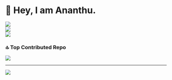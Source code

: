 # 👋 Hey, I am Ananthu.
![](https://github-readme-stats.vercel.app/api?username=spotananthu&theme=holi&hide_border=false&include_all_commits=true&count_private=true)<br/>
![](https://nirzak-streak-stats.vercel.app/?user=spotananthu&theme=holi&hide_border=false)<br/>
![](https://github-readme-stats.vercel.app/api/top-langs/?username=spotananthu&theme=holi&hide_border=false&include_all_commits=true&count_private=true&layout=compact)

### 🔝 Top Contributed Repo
![](https://github-contributor-stats.vercel.app/api?username=spotananthu&limit=5&theme=holi&combine_all_yearly_contributions=true)

---
[![](https://visitcount.itsvg.in/api?id=spotananthu&icon=1&color=0)](https://visitcount.itsvg.in)
